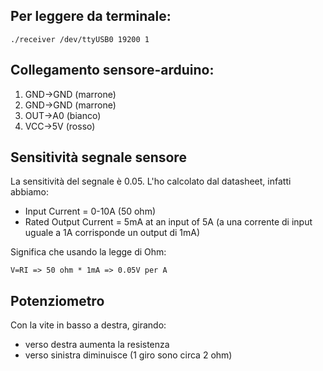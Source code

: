 ## Per leggere da terminale:
```
./receiver /dev/ttyUSB0 19200 1
```

## Collegamento sensore-arduino:
1. GND->GND (marrone)
2. GND->GND (marrone)
3. OUT->A0 (bianco)
4. VCC->5V (rosso)

## Sensitività segnale sensore
La sensitività del segnale è 0.05. L'ho calcolato dal datasheet, infatti abbiamo:
- Input Current = 0-10A (50 ohm)
- Rated Output Current = 5mA at an input of 5A (a una corrente di input uguale a 1A corrisponde un output di 1mA)

Significa che usando la legge di Ohm:

``V=RI => 50 ohm * 1mA => 0.05V per A``

## Potenziometro
Con la vite in basso a destra, girando:
- verso destra aumenta la resistenza
- verso sinistra diminuisce
(1 giro sono circa 2 ohm)
